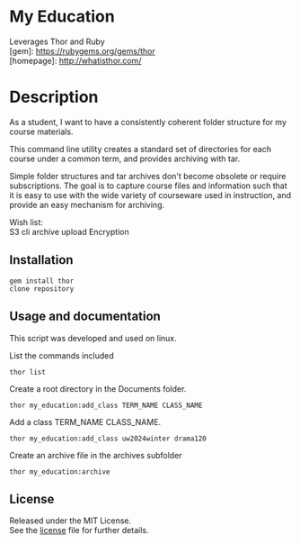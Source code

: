 My Education
============

Leverages Thor and Ruby  
[gem]: https://rubygems.org/gems/thor  
[homepage]: http://whatisthor.com/

Description
===========

As a student, I want to have a consistently coherent folder structure for my course materials.

This command line utility creates a standard set of directories for each course under a common term,
and provides archiving with tar.

Simple folder structures and tar archives don't become obsolete or require subscriptions.
The goal is to capture course files and information such that it is easy to use with the 
wide variety of courseware used in instruction, and provide an easy mechanism for archiving.  

Wish list:  
S3 cli archive upload
Encryption

Installation
------------
    gem install thor
    clone repository

Usage and documentation
-----------------------
This script was developed and used on linux.

List the commands included

    thor list

Create a root directory in the Documents folder.  

    thor my_education:add_class TERM_NAME CLASS_NAME 

Add a class TERM_NAME CLASS_NAME. 

    thor my_education:add_class uw2024winter drama120

Create an archive file in the archives subfolder

    thor my_education:archive


License
-------
Released under the MIT License.  
See the [license] file for further details.

[license]: LICENSE.md
